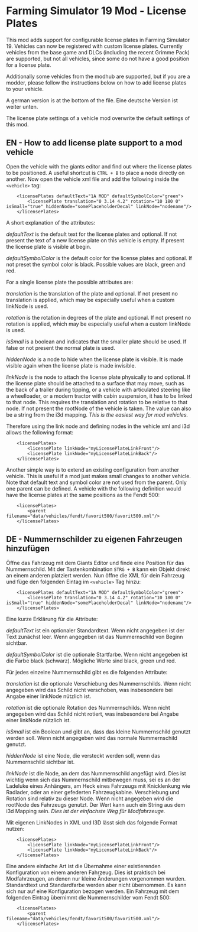 # Farming Simulator 19 Mod - License Plates

This mod adds support for configurable license plates in Farming Simulator 19.
Vehicles can now be registered with custom license plates.
Currently vehicles from the base game and DLCs (including the recent Grimme Pack) are supported,
but not all vehicles, since some do not have a good position for a license plate.

Additionally some vehicles from the modhub are supported,
but if you are a modder,
please follow the instructions below on how to add license plates to your vehicle.

A german version is at the bottom of the file.
Eine deutsche Version ist weiter unten.

The license plate settings of a vehicle mod overwrite the default settings of this mod.

## EN - How to add license plate support to a mod vehicle

Open the vehicle with the giants editor and find out where the license plates to be positioned.
A useful shortcut is `CTRL + B` to place a node directly on another.
Now open the vehicle xml file and add the following inside the `<vehicle>` tag:

```
	<licensePlates defaultText="1A MOD" defaultSymbolColor="green">
		<licensePlate translation="0 3.14 4.2" rotation="10 180 0" isSmall="true" hiddenNode="somePlaceholderDecal" linkNode="nodename"/>
	</licensePlates>

```

A short explanation of the attributes:

*defaultText* is the default text for the license plates and optional.
If not present the text of a new license plate on this vehicle is empty.
If present the license plate is visible at begin.

*defaultSymbolColor* is the default color for the license plates and optional.
If not preset the symbol color is black.
Possible values are black, green and red.

For a single license plate the possible attributes are:

*translation* is the translation of the plate and optional.
If not present no translation is applied,
which may be especially useful when a custom linkNode is used.

*rotation* is the rotation in degrees of the plate and optional.
If not present no rotation is applied,
which may be especially useful when a custom linkNode is used.

*isSmall* is a boolean and indicates that the smaller plate should be used.
If false or not present the normal plate is used.

*hiddenNode* is a node to hide when the license plate is visible.
It is made visible again when the license plate is made invisible.

*linkNode* is the node to attach the license plate physically to and optional.
If the license plate should be attached to a surface that may move,
such as the back of a trailer during tipping,
or a vehicle with articulated steering like a wheelloader,
or a modern tractor with cabin suspension,
it has to be linked to that node.
This requires the translation and rotation to be relative to that node.
If not present the rootNode of the vehicle is taken.
The value can also be a string from the i3d mapping.
*This is the easiest way for mod vehicles.*

Therefore using the link node and defining nodes in the vehicle xml and i3d allows the following format:

```
	<licensePlates>
		<licensePlate linkNode="myLicensePlateLinkFront"/>
		<licensePlate linkNode="myLicensePlateLinkBack"/>
	</licensePlates>

```

Another simple way is to extend an existing configuration from another vehicle.
This is useful if a mod just makes small changes to another vehicle.
Note that default text and symbol color are not used from the parent.
Only one parent can be defined.
A vehicle with the following definition would have the license plates at the same positions as the Fendt 500:

```
	<licensePlates>
		<parent filename="data/vehicles/fendt/favorit500/favorit500.xml"/>
	</licensePlates>

```

## DE - Nummernschilder zu eigenen Fahrzeugen hinzufügen

Öffne das Fahrzeug mit dem Giants Editor und finde eine Position für das Nummernschild.
Mit der Tastenkombination `STRG + B` kann ein Objekt direkt an einem anderen platziert werden.
Nun öffne die XML für dein Fahrzeug und füge den folgenden Eintag im `<vehicle>` Tag hinzu:

```
	<licensePlates defaultText="1A MOD" defaultSymbolColor="green">
		<licensePlate translation="0 3.14 4.2" rotation="10 180 0" isSmall="true" hiddenNode="somePlaceholderDecal" linkNode="nodename"/>
	</licensePlates>

```
Eine kurze Erklärung für die Attribute:

*defaultText* ist ein optionaler Standardtext.
Wenn nicht angegeben ist der Text zunächst leer.
Wenn angegeben ist das Nummernschild von Beginn sichtbar.

*defaultSymbolColor* ist die optionale Startfarbe.
Wenn nicht angegeben ist die Farbe black (schwarz).
Mögliche Werte sind black, green und red.

Für jedes einzelne Nummernschild gibt es die folgenden Attribute:

*translation* ist die optionale Verschiebung des Nummernschilds.
Wenn nicht angegeben wird das Schild nicht verschoben,
was insbesondere bei Angabe einer linkNode nützlich ist.

*rotation* ist die optionale Rotation des Nummernschilds.
Wenn nicht angegeben wird das Schild nicht rotiert,
was insbesondere bei Angabe einer linkNode nützlich ist.


*isSmall* ist ein Boolean und gibt an,
dass das kleine Nummernschild genutzt werden soll.
Wenn nicht angegeben wird das normale Nummernschild genutzt.

*hiddenNode* ist eine Node,
die versteckt werden soll,
wenn das Nummernschild sichtbar ist.

*linkNode* ist die Node,
an dem das Nummernschild angefügt wird.
Dies ist wichtig wenn sich das Nummernschild mitbewegen muss,
sei es an der Ladeluke eines Anhängers,
am Heck eines Fahrzeugs mit Knicklenkung wie Radlader,
oder an einer gefederten Fahrzeugkabine.
Verschiebung und Rotation sind relativ zu dieser Node.
Wenn nicht angegeben wird die rootNode des Fahrzeugs genutzt.
Der Wert kann auch ein String aus dem i3d Mapping sein.
*Dies ist der einfachste Weg für Modfahrzeuge.*

Mit eigenen LinkNodes in XML und I3D lässt sich das folgende Format nutzen:

```
	<licensePlates>
		<licensePlate linkNode="myLicensePlateLinkFront"/>
		<licensePlate linkNode="myLicensePlateLinkBack"/>
	</licensePlates>

```

Eine andere einfache Art ist die Übernahme einer existierenden Konfiguration von einem anderen Fahrzeug.
Dies ist praktisch bei Modfahrzeugen,
an denen nur kleine Änderungen vorgenommen wurden.
Standardtext und Standardfarbe werden aber nicht übernommen.
Es kann sich nur auf eine Konfiguration bezogen werden.
Ein Fahrzeug mit dem folgenden Eintrag übernimmt die Nummernschilder vom Fendt 500:

```
	<licensePlates>
		<parent filename="data/vehicles/fendt/favorit500/favorit500.xml"/>
	</licensePlates>

```

